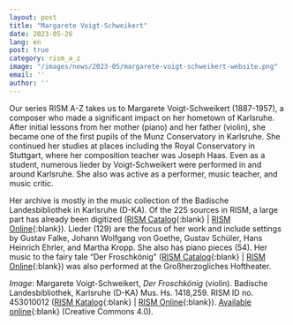 ```yaml
---
layout: post
title: "Margarete Voigt-Schweikert"
date: 2023-05-26
lang: en
post: true
category: rism_a_z
image: "/images/news/2023-05/margarete-voigt-schweikert-website.png"
email: ''
author: ''
---
```


Our series RISM A-Z takes us to Margarete Voigt-Schweikert (1887-1957), a composer who made a significant impact on her hometown of Karlsruhe. After initial lessons from her mother (piano) and her father (violin), she became one of the first pupils of the Munz Conservatory in Karlsruhe. She continued her studies at places including the Royal Conservatory in Stuttgart, where her composition teacher was Joseph Haas. Even as a student, numerous lieder by Voigt-Schweikert were performed in and around Karlsruhe. She also was active as a performer, music teacher, and music critic.  

Her archive is mostly in the music collection of the Badische Landesbibliothek in Karlsruhe (D-KA). Of the 225 sources in RISM, a large part has already been digitized ([RISM Catalog](https://opac.rism.info/search?id=pe30074866&View=rism){:blank} \| [RISM Online](https://rism.online/people/30074866/sources){:blank}). Lieder (129) are the focus of her work and include settings by Gustav Falke, Johann Wolfgang von Goethe, Gustav Schüler, Hans Heinrich Ehrler, and Martha Kropp. She also has piano pieces (54). Her music to the fairy tale “Der Froschkönig” ([RISM Catalog](https://opac.rism.info/search?id=453010012&View=rism){:blank} \| [RISM Online](https://rism.online/sources/453010012){:blank}) was also performed at the Großherzogliches Hoftheater.  

_Image_: Margarete Voigt-Schweikert, _Der Froschkönig_ (violin). Badische Landesbibliothek, Karlsruhe (D-KA) Mus. Hs. 1418,259. RISM ID no. 453010012 ([RISM Katalog](https://opac.rism.info/search?id=453010012&View=rism){:blank} \| [RISM Online](https://rism.online/sources/453010012){:blank}). [Available online](https://digital.blb-karlsruhe.de/blbihd/content/pageview/3314670){:blank} (Creative Commons 4.0).
